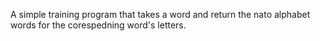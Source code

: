 A simple training program that takes a word and return the nato alphabet words for the corespedning word's letters.
